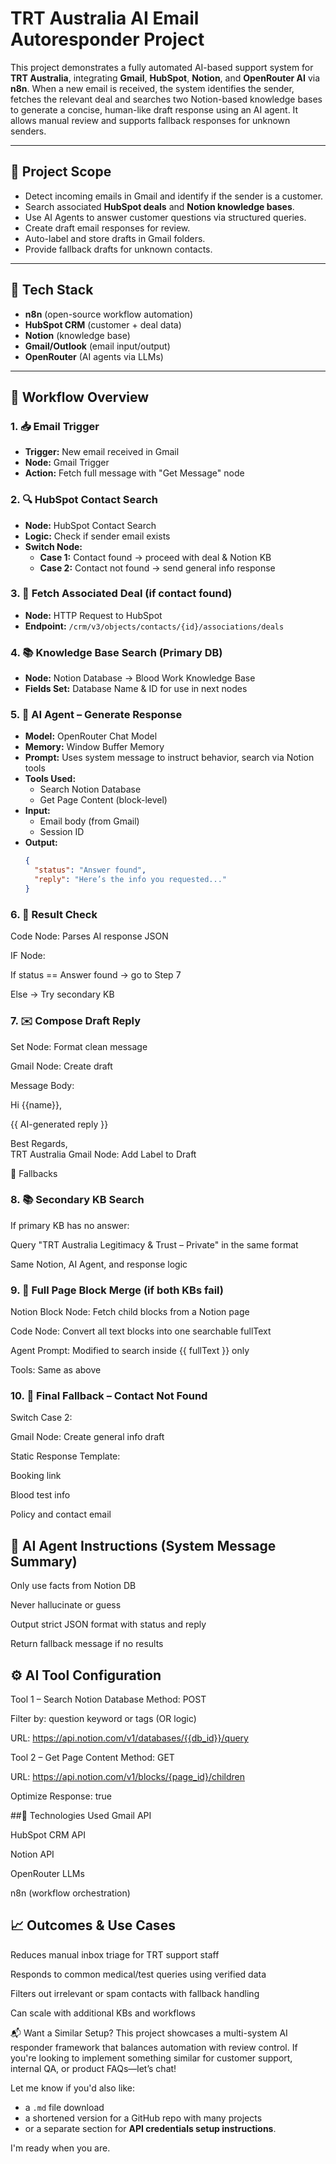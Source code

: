 # TRT Australia AI Email Autoresponder Project

This project demonstrates a fully automated AI-based support system for **TRT Australia**, integrating **Gmail**, **HubSpot**, **Notion**, and **OpenRouter AI** via **n8n**. When a new email is received, the system identifies the sender, fetches the relevant deal and searches two Notion-based knowledge bases to generate a concise, human-like draft response using an AI agent. It allows manual review and supports fallback responses for unknown senders.

---

## 🔧 Project Scope

- Detect incoming emails in Gmail and identify if the sender is a customer.
- Search associated **HubSpot deals** and **Notion knowledge bases**.
- Use AI Agents to answer customer questions via structured queries.
- Create draft email responses for review.
- Auto-label and store drafts in Gmail folders.
- Provide fallback drafts for unknown contacts.

---

## 🧩 Tech Stack

- **n8n** (open-source workflow automation)
- **HubSpot CRM** (customer + deal data)
- **Notion** (knowledge base)
- **Gmail/Outlook** (email input/output)
- **OpenRouter** (AI agents via LLMs)

---

## 🔁 Workflow Overview

### 1. 📥 Email Trigger
- **Trigger:** New email received in Gmail  
- **Node:** Gmail Trigger  
- **Action:** Fetch full message with "Get Message" node  

### 2. 🔍 HubSpot Contact Search
- **Node:** HubSpot Contact Search  
- **Logic:** Check if sender email exists  
- **Switch Node:**
  - **Case 1:** Contact found → proceed with deal & Notion KB  
  - **Case 2:** Contact not found → send general info response  

### 3. 🔗 Fetch Associated Deal (if contact found)
- **Node:** HTTP Request to HubSpot  
- **Endpoint:** `/crm/v3/objects/contacts/{id}/associations/deals`  

### 4. 📚 Knowledge Base Search (Primary DB)
- **Node:** Notion Database → Blood Work Knowledge Base  
- **Fields Set:** Database Name & ID for use in next nodes  

### 5. 🧠 AI Agent – Generate Response
- **Model:** OpenRouter Chat Model  
- **Memory:** Window Buffer Memory  
- **Prompt:** Uses system message to instruct behavior, search via Notion tools  
- **Tools Used:**
  - Search Notion Database  
  - Get Page Content (block-level)  
- **Input:**
  - Email body (from Gmail)  
  - Session ID  
- **Output:**
  ```json
  {
    "status": "Answer found",
    "reply": "Here’s the info you requested..."
  }
### 6. 🧪 Result Check
Code Node: Parses AI response JSON

IF Node:

If status == Answer found → go to Step 7

Else → Try secondary KB

### 7. ✉️ Compose Draft Reply
Set Node: Format clean message

Gmail Node: Create draft

Message Body:

Hi {{name}},

{{ AI-generated reply }}

Best Regards,  
TRT Australia
Gmail Node: Add Label to Draft

🔄 Fallbacks
### 8. 📚 Secondary KB Search
If primary KB has no answer:

Query "TRT Australia Legitimacy & Trust – Private" in the same format

Same Notion, AI Agent, and response logic

### 9. 🧱 Full Page Block Merge (if both KBs fail)
Notion Block Node: Fetch child blocks from a Notion page

Code Node: Convert all text blocks into one searchable fullText

Agent Prompt: Modified to search inside {{ fullText }} only

Tools: Same as above

### 10. 🛑 Final Fallback – Contact Not Found
Switch Case 2:

Gmail Node: Create general info draft

Static Response Template:

Booking link

Blood test info

Policy and contact email

## 🧠 AI Agent Instructions (System Message Summary)
Only use facts from Notion DB

Never hallucinate or guess

Output strict JSON format with status and reply


Return fallback message if no results

## ⚙️ AI Tool Configuration
Tool 1 – Search Notion Database
Method: POST

Filter by: question keyword or tags (OR logic)

URL: https://api.notion.com/v1/databases/{{db_id}}/query

Tool 2 – Get Page Content
Method: GET

URL: https://api.notion.com/v1/blocks/{page_id}/children

Optimize Response: true

##🚀 Technologies Used
Gmail API

HubSpot CRM API

Notion API

OpenRouter LLMs

n8n (workflow orchestration)

## 📈 Outcomes & Use Cases
Reduces manual inbox triage for TRT support staff

Responds to common medical/test queries using verified data

Filters out irrelevant or spam contacts with fallback handling

Can scale with additional KBs and workflows

📬 Want a Similar Setup?
This project showcases a multi-system AI responder framework that balances automation with review control. If you're looking to implement something similar for customer support, internal QA, or product FAQs—let’s chat!


Let me know if you'd also like:
- a `.md` file download
- a shortened version for a GitHub repo with many projects
- or a separate section for **API credentials setup instructions**.

I'm ready when you are.
